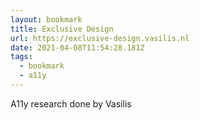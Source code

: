```yaml
---
layout: bookmark
title: Exclusive Design
url: https://exclusive-design.vasilis.nl
date: 2021-04-08T11:54:28.181Z
tags:
  - bookmark
  - a11y
---
```

A11y research done by Vasilis